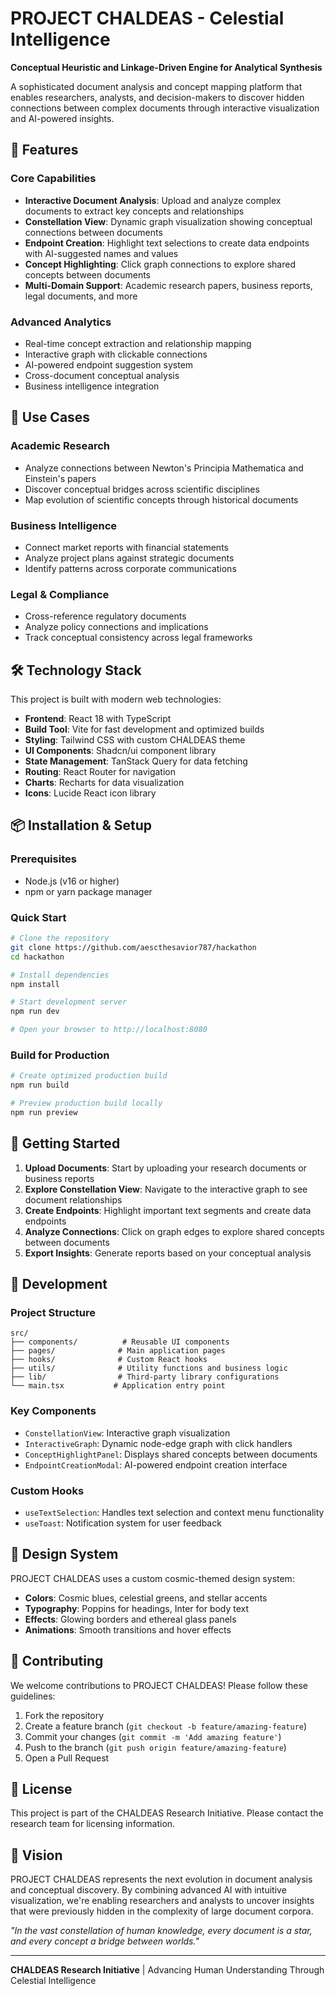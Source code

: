 
# PROJECT CHALDEAS - Celestial Intelligence

**Conceptual Heuristic and Linkage-Driven Engine for Analytical Synthesis**

A sophisticated document analysis and concept mapping platform that enables researchers, analysts, and decision-makers to discover hidden connections between complex documents through interactive visualization and AI-powered insights.

## 🌟 Features

### Core Capabilities
- **Interactive Document Analysis**: Upload and analyze complex documents to extract key concepts and relationships
- **Constellation View**: Dynamic graph visualization showing conceptual connections between documents
- **Endpoint Creation**: Highlight text selections to create data endpoints with AI-suggested names and values
- **Concept Highlighting**: Click graph connections to explore shared concepts between documents
- **Multi-Domain Support**: Academic research papers, business reports, legal documents, and more

### Advanced Analytics
- Real-time concept extraction and relationship mapping
- Interactive graph with clickable connections
- AI-powered endpoint suggestion system
- Cross-document conceptual analysis
- Business intelligence integration

## 🚀 Use Cases

### Academic Research
- Analyze connections between Newton's Principia Mathematica and Einstein's papers
- Discover conceptual bridges across scientific disciplines
- Map evolution of scientific concepts through historical documents

### Business Intelligence
- Connect market reports with financial statements
- Analyze project plans against strategic documents
- Identify patterns across corporate communications

### Legal & Compliance
- Cross-reference regulatory documents
- Analyze policy connections and implications
- Track conceptual consistency across legal frameworks

## 🛠 Technology Stack

This project is built with modern web technologies:

- **Frontend**: React 18 with TypeScript
- **Build Tool**: Vite for fast development and optimized builds
- **Styling**: Tailwind CSS with custom CHALDEAS theme
- **UI Components**: Shadcn/ui component library
- **State Management**: TanStack Query for data fetching
- **Routing**: React Router for navigation
- **Charts**: Recharts for data visualization
- **Icons**: Lucide React icon library

## 📦 Installation & Setup

### Prerequisites
- Node.js (v16 or higher)
- npm or yarn package manager

### Quick Start

```bash
# Clone the repository
git clone https://github.com/aescthesavior787/hackathon
cd hackathon

# Install dependencies
npm install

# Start development server
npm run dev

# Open your browser to http://localhost:8080
```

### Build for Production

```bash
# Create optimized production build
npm run build

# Preview production build locally
npm run preview
```

## 🎯 Getting Started

1. **Upload Documents**: Start by uploading your research documents or business reports
2. **Explore Constellation View**: Navigate to the interactive graph to see document relationships
3. **Create Endpoints**: Highlight important text segments and create data endpoints
4. **Analyze Connections**: Click on graph edges to explore shared concepts between documents
5. **Export Insights**: Generate reports based on your conceptual analysis

## 🔧 Development

### Project Structure
```
src/
├── components/          # Reusable UI components
├── pages/              # Main application pages
├── hooks/              # Custom React hooks
├── utils/              # Utility functions and business logic
├── lib/                # Third-party library configurations
└── main.tsx           # Application entry point
```

### Key Components
- `ConstellationView`: Interactive graph visualization
- `InteractiveGraph`: Dynamic node-edge graph with click handlers
- `ConceptHighlightPanel`: Displays shared concepts between documents
- `EndpointCreationModal`: AI-powered endpoint creation interface

### Custom Hooks
- `useTextSelection`: Handles text selection and context menu functionality
- `useToast`: Notification system for user feedback

## 🎨 Design System

PROJECT CHALDEAS uses a custom cosmic-themed design system:

- **Colors**: Cosmic blues, celestial greens, and stellar accents
- **Typography**: Poppins for headings, Inter for body text
- **Effects**: Glowing borders and ethereal glass panels
- **Animations**: Smooth transitions and hover effects

## 🤝 Contributing

We welcome contributions to PROJECT CHALDEAS! Please follow these guidelines:

1. Fork the repository
2. Create a feature branch (`git checkout -b feature/amazing-feature`)
3. Commit your changes (`git commit -m 'Add amazing feature'`)
4. Push to the branch (`git push origin feature/amazing-feature`)
5. Open a Pull Request

## 📄 License

This project is part of the CHALDEAS Research Initiative. Please contact the research team for licensing information.

## 🌌 Vision

PROJECT CHALDEAS represents the next evolution in document analysis and conceptual discovery. By combining advanced AI with intuitive visualization, we're enabling researchers and analysts to uncover insights that were previously hidden in the complexity of large document corpora.

*"In the vast constellation of human knowledge, every document is a star, and every concept a bridge between worlds."*

---

**CHALDEAS Research Initiative** | Advancing Human Understanding Through Celestial Intelligence
